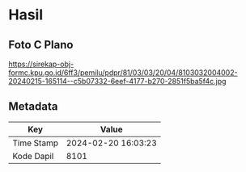 # Hasil

## Foto C Plano

https://sirekap-obj-formc.kpu.go.id/6ff3/pemilu/pdpr/81/03/03/20/04/8103032004002-20240215-165114--c5b07332-6eef-4177-b270-2851f5ba5f4c.jpg


## Metadata

| Key        | Value               |
| ---------- | ------------------- |
| Time Stamp | 2024-02-20 16:03:23 |
| Kode Dapil | 8101                |



